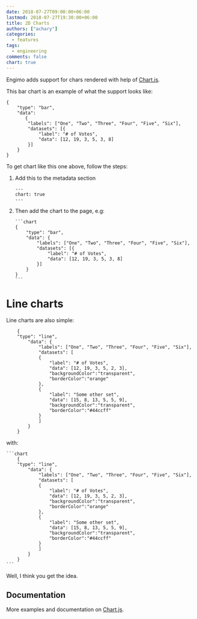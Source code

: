 ```yaml
---
date: 2018-07-27T09:00:00+06:00
lastmod: 2018-07-27T19:30:00+06:00
title: 2D Charts
authors: ["achary"]
categories:
  - features
tags:
  - engineering
comments: false
chart: true
---
```


Engimo adds support for chars rendered with help of [Chart.js][].

This bar chart is an example of what the support looks like:

```chart
{
    "type": "bar",
    "data": 
       {
        "labels": ["One", "Two", "Three", "Four", "Five", "Six"],
        "datasets": [{
            "label": "# of Votes",
            "data": [12, 19, 3, 5, 3, 8]
        }]
    }
}
```

To get chart like this one above, follow the steps:

1. Add this to the metadata section

    ```
    ---
    chart: true
    ---
    ```

2. Then add the chart to the page, e.g:

    ````
    ```chart
    {
        "type": "bar",
        "data": {
            "labels": ["One", "Two", "Three", "Four", "Five", "Six"],
            "datasets": [{
                "label": "# of Votes",
                "data": [12, 19, 3, 5, 3, 8]
            }]
        }
    }
    ```
    ````

# Line charts

Line charts are also simple:

```chart
    {
    "type": "line",
        "data": {
            "labels": ["One", "Two", "Three", "Four", "Five", "Six"],
            "datasets": [
            {
                "label": "# of Votes",
                "data": [12, 19, 3, 5, 2, 3],
                "backgroundColor":"transparent",
                "borderColor":"orange"
            },
            {
                "label": "Some other set",
                "data": [15, 8, 13, 5, 5, 9],
                "backgroundColor":"transparent",
                "borderColor":"#44ccff"
            }
            ]
        }
    }
```

with:

````
```chart
    {
    "type": "line",
        "data": {
            "labels": ["One", "Two", "Three", "Four", "Five", "Six"],
            "datasets": [
            {
                "label": "# of Votes",
                "data": [12, 19, 3, 5, 2, 3],
                "backgroundColor":"transparent",
                "borderColor":"orange"
            },
            {
                "label": "Some other set",
                "data": [15, 8, 13, 5, 5, 9],
                "backgroundColor":"transparent",
                "borderColor":"#44ccff"
            }
            ]
        }
    }
```
````

Well, I think you get the idea.

## Documentation
More examples and documentation on [Chart.js](http://www.chartjs.org/docs/latest/charts/).

[Chart.js]:  http://www.chartjs.org
